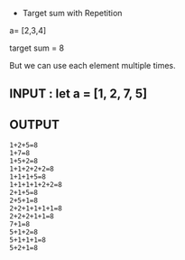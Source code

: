 - Target sum with Repetition

a= [2,3,4]

target sum = 8

But we can use each element multiple times.

## INPUT : let a = [1, 2, 7, 5]


## OUTPUT

```
1+2+5=8
1+7=8
1+5+2=8
1+1+2+2+2=8
1+1+1+5=8
1+1+1+1+2+2=8
2+1+5=8
2+5+1=8
2+2+1+1+1+1=8
2+2+2+1+1=8
7+1=8
5+1+2=8
5+1+1+1=8
5+2+1=8
```